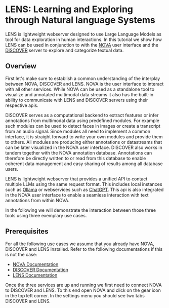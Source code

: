 # LENS: Learning and Exploring through Natural language Systems

LENS is lightweight webserver designed to use Large Language Models as tool for data exploration in human interactions.
In this tutorial we show how LENS can be used in conjunction to with the [NOVA](https://github.com/hcmlab/nova) user interface and the [DISCOVER](https://github.com/hcmlab/discover) server to explore and categorize textual data.

## Overview

First let's make sure to establish a common understanding of the interplay between NOVA, DISCOVER and LENS.
NOVA is the user interface to interact with all other services. While NOVA can be used as a standalone tool to visualize and annotated multimodal data streams it also has the built-in ability to communicate with LENS and DISCOVER servers using their respective apis.

DISCOVER serves as a computational backend to extract features or infer annotations from multimodal data using predefined modules. For example such modules can be used to detect faces in images or create a transcript from an audio signal.
Since modules all need to implement a common interface, it is straight forward to write your own modules and provide them to others. All modules are producing either annotations or datastreams that can be later visualized in the NOVA user interface.
DISCOVER also works in tandem together with the NOVA annotation database. Annotations can therefore be directly written to or read from this database to enable coherent data management and easy sharing of results among all database users.

LENS is lightweight webserver that provides a unified API to contact multiple LLMs using the same request format. This includes local instances such as [Ollama](https://ollama.com) or webservices such as [ChatGPT](https://chatgpt.com). 
This api is also integrated in the NOVA user interface to enable a seamless interaction with text annotations from within NOVA.

In the following we will demonstrate the interaction between those three tools using three exemplary use cases. 


## Prerequisites

For all the following use cases we assume that you already have NOVA, DISCOVER and LENS installed.
Refer to the following documentations if this is not the case: 
* [NOVA Documentation](https://rawgit.com/hcmlab/nova/master/docs/index.html)
* [DISCOVER Documentation](https://hcmlab.github.io/discover/tutorials/introduction.html#getting-started)
* [LENS Documentation](https://github.com/hcmlab/lens)

Once the three services are up and running we first need to connect NOVA to DISCOVER and LENS. 
To this end open NOVA and click on the gear icon in the top left corner. 
In the settings menu you should see two tabs DISCOVER and LENS.

